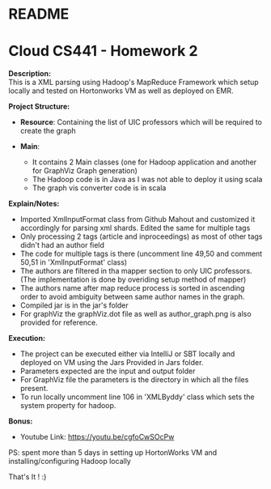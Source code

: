 # README #

# Cloud CS441 - Homework 2 #


**Description:**  
This is a XML parsing using Hadoop's MapReduce Framework which setup locally and tested on Hortonworks VM as well as deployed on EMR.   


**Project Structure:** 

- **Resource**: Containing the list of UIC professors which will be required to create the graph
    
- **Main**: 

    - It contains 2 Main classes (one for Hadoop application and another for GraphViz Graph generation)
    - The Hadoop code is in Java as I was not able to deploy it using scala
    - The graph vis converter code is in scala
    
**Explain/Notes:**

 - Imported XmlInputFormat class from Github Mahout and customized it accordingly for parsing xml shards. Edited the same for multiple tags
 - Only processing 2 tags (article and inproceedings) as most of other tags didn't had an author field 
 - The code for multiple tags is there (uncomment line 49,50 and comment 50,51 in 'XmlInputFormat' class)
 - The authors are filtered in tha mapper section to only UIC professors.(The implementation is done by overiding setup method of mapper)
 - The authors name after map reduce process is sorted in ascending order to avoid ambiguity between same author names in the graph.
 - Compiled jar is in the jar's folder
 - For graphViz the graphViz.dot file as well as author_graph.png is also provided for reference.
 
**Execution:**

 - The project can be executed either via IntelliJ or SBT locally and deployed on VM using the Jars Provided in Jars folder.
 - Parameters expected are the input and output folder
 - For GraphViz file the parameters is the directory in which all the files present.
 - To run locally uncomment line 106 in 'XMLByddy' class which sets the system property for hadoop.
 
 
 **Bonus:**
 
 - Youtube Link:  https://youtu.be/cgfoCwSOcPw
 
 

 PS: spent more than 5 days in setting up HortonWorks VM and installing/configuring Hadoop locally
 
That's It ! :) 